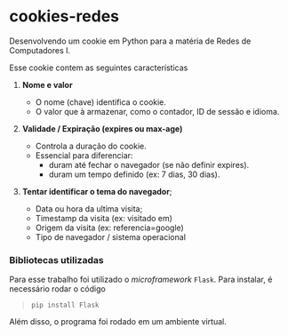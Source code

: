 # cookies-redes
Desenvolvendo um cookie em Python para a matéria de Redes de Computadores I.

Esse cookie contem as seguintes características 

1.  **Nome e valor**    
    - O nome (chave) identifica o cookie.
    - O valor que à armazenar, como o contador, ID de sessão e idioma.


2. **Validade / Expiração (expires ou max-age)**
    - Controla a duração do cookie.
    - Essencial para diferenciar: 
        - duram até fechar o navegador (se não definir expires).
        - duram um tempo definido (ex: 7 dias, 30 dias).

        
3. **Tentar identificar o tema do navegador**; 
    - Data ou hora da ultima visita;    
    - Timestamp da visita (ex: visitado em)
    - Origem da visita (ex: referencia=google)
    - Tipo de navegador / sistema operacional



### Bibliotecas utilizadas

Para esse trabalho foi utilizado o _microframework_ ``Flask``. Para instalar, é necessário rodar o código
> ``pip install Flask`` 

Além disso, o programa foi rodado em um ambiente virtual.